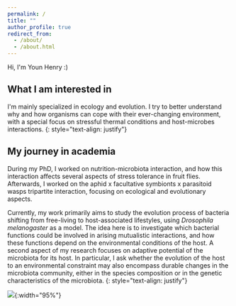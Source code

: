 ```yaml
---
permalink: /
title: ""
author_profile: true
redirect_from: 
  - /about/
  - /about.html
---
```


Hi, I'm Youn Henry :)

## What I am interested in

I'm mainly specialized in ecology and evolution. I try to better understand why and how organisms can cope with their ever-changing environment, with a special focus on stressful thermal conditions and host-microbes interactions.
{: style="text-align: justify"}

## My journey in academia

During my PhD, I worked on nutrition-microbiota interaction, and how this interaction affects several aspects of stress tolerance in fruit flies. Afterwards, I worked on the aphid x facultative symbionts x parasitoid wasps tripartite interaction, focusing on ecological and evolutionary aspects.

Currently, my work primarily aims to study the evolution process of bacteria shifting from free-living to host-associated lifestyles, using *Drosophila melanogaster* as a model. The idea here is to investigate which bacterial functions could be involved in arising mutualistic interactions, and how these functions depend on the environmental conditions of the host. A second aspect of my research focuses on adaptive potential of the microbiota for its host. In particular, I ask whether the evolution of the host to an environmental constraint may also encompass durable changes in the microbiota community, either in the species composition or in the genetic characteristics of the microbiota.
{: style="text-align: justify"}

![](/images/homepage.jpg){:width="95%"}
